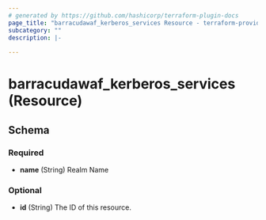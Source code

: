 ```yaml
---
# generated by https://github.com/hashicorp/terraform-plugin-docs
page_title: "barracudawaf_kerberos_services Resource - terraform-provider-barracudawaf"
subcategory: ""
description: |-
  
---
```


# barracudawaf_kerberos_services (Resource)





<!-- schema generated by tfplugindocs -->
## Schema

### Required

- **name** (String) Realm Name

### Optional

- **id** (String) The ID of this resource.


